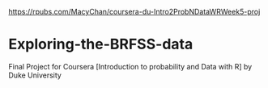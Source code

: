 https://rpubs.com/MacyChan/coursera-du-Intro2ProbNDataWRWeek5-proj

# Exploring-the-BRFSS-data
Final Project for Coursera [Introduction to probability and Data with R] by Duke University
